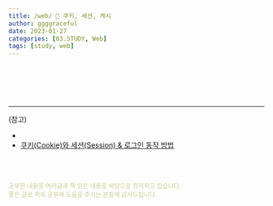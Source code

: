 ```yaml
---
title: /web/ 💬 쿠키, 세션, 캐시
author: ggggraceful
date: 2023-01-27
categories: [03.STUDY, Web]
tags: [study, web]
---
```


<br/>
<br/>








<br/>
<br/>

---

(참고)

- [](https://brunch.co.kr/@jinyoungchoi95/1)
- [쿠키(Cookie)와 세션(Session) & 로그인 동작 방법](https://cjh5414.github.io/cookie-and-session/)

<br/>
<br/>

<span style="font-size: 12px; color:  #cbce91"> 공부한 내용을 여러글과 책 읽은 내용을 바탕으로 정리하고 있습니다.</span>  
<span style="font-size: 12px; color:  #cbce91"> 좋은 글로 저의 공부에 도움을 주시는 분들께 감사드립니다. </span>

<!--

❤️면접예상질문 ❤️

-->
